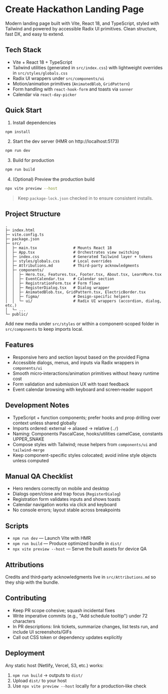 
# Create Hackathon Landing Page

Modern landing page built with Vite, React 18, and TypeScript, styled with Tailwind and powered by accessible Radix UI primitives. Clean structure, fast DX, and easy to extend.


## Tech Stack

- Vite + React 18 + TypeScript
- Tailwind utilities (generated in `src/index.css`) with lightweight overrides in `src/styles/globals.css`
- Radix UI wrappers under `src/components/ui`
- Motion/animation primitives (`AnimatedBlob`, `GridPattern`)
- Form handling with `react-hook-form` and toasts via `sonner`
- Calendar via `react-day-picker`

## Quick Start

1) Install dependencies

```bash
npm install
```

2) Start the dev server (HMR on http://localhost:5173)

```bash
npm run dev
```

3) Build for production

```bash
npm run build
```

4) (Optional) Preview the production build

```bash
npx vite preview --host
```

> Keep `package-lock.json` checked in to ensure consistent installs.

## Project Structure

```
.
├─ index.html
├─ vite.config.ts
├─ package.json
├─ src/
│  ├─ main.tsx                # Mounts React 18
│  ├─ App.tsx                 # Orchestrates view switching
│  ├─ index.css               # Generated Tailwind layer + tokens
│  ├─ styles/globals.css      # Local overrides
│  ├─ Attributions.md         # Third‑party acknowledgments
│  ├─ components/
│  │  ├─ Hero.tsx, Features.tsx, Footer.tsx, About.tsx, LearnMore.tsx
│  │  ├─ EventCalendar.tsx    # Calendar section
│  │  ├─ RegistrationForm.tsx # Form flows
│  │  ├─ RegisterDialog.tsx   # Dialog wrapper
│  │  ├─ AnimatedBlob.tsx, GridPattern.tsx, ElectricBorder.tsx
│  │  ├─ figma/               # Design-specific helpers
│  │  └─ ui/                  # Radix UI wrappers (accordion, dialog, etc.)
│  └─ ...
└─ public/
```

Add new media under `src/styles` or within a component-scoped folder in `src/components` to keep imports local.

## Features

- Responsive hero and section layout based on the provided Figma
- Accessible dialogs, menus, and inputs via Radix wrappers in `components/ui`
- Smooth micro‑interactions/animation primitives without heavy runtime cost
- Form validation and submission UX with toast feedback
- Event calendar browsing with keyboard and screen‑reader support

## Development Notes

- TypeScript + function components; prefer hooks and prop drilling over context unless shared globally
- Imports ordered: external → aliased → relative (`./`)
- Naming: Components PascalCase, hooks/utilities camelCase, constants UPPER_SNAKE
- Compose styles with Tailwind; reuse helpers from `components/ui` and `tailwind-merge`
- Keep component-specific styles colocated; avoid inline style objects unless computed

## Manual QA Checklist

- Hero renders correctly on mobile and desktop
- Dialogs open/close and trap focus (`RegisterDialog`)
- Registration form validates inputs and shows toasts
- Calendar navigation works via click and keyboard
- No console errors; layout stable across breakpoints

## Scripts

- `npm run dev` — Launch Vite with HMR
- `npm run build` — Produce optimized bundle in `dist/`
- `npx vite preview --host` — Serve the built assets for device QA

## Attributions

Credits and third‑party acknowledgments live in `src/Attributions.md` so they ship with the bundle.

## Contributing

- Keep PR scope cohesive; squash incidental fixes
- Write imperative commits (e.g., "Add schedule tooltip") under 72 characters
- In PR descriptions: link tickets, summarize changes, list tests run, and include UI screenshots/GIFs
- Call out CSS token or dependency updates explicitly

## Deployment

Any static host (Netlify, Vercel, S3, etc.) works:

1) `npm run build` → outputs to `dist/`
2) Upload `dist/` to your host
3) Use `npx vite preview --host` locally for a production‑like check
  

